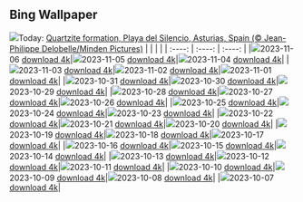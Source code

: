 ## Bing Wallpaper
![](./wallpaper/2023-11-06.jpg)Today: [Quartzite formation, Playa del Silencio, Asturias, Spain (© Jean-Philippe Delobelle/Minden Pictures)](./wallpaper/2023-11-06.jpg)
|      |      |      |
| :----: | :----: | :----: |
|![](./wallpaper/2023-11-06_sm.jpg)2023-11-06 [download 4k](./wallpaper/2023-11-06.jpg)|![](./wallpaper/2023-11-05_sm.jpg)2023-11-05 [download 4k](./wallpaper/2023-11-05.jpg)|![](./wallpaper/2023-11-04_sm.jpg)2023-11-04 [download 4k](./wallpaper/2023-11-04.jpg)|
|![](./wallpaper/2023-11-03_sm.jpg)2023-11-03 [download 4k](./wallpaper/2023-11-03.jpg)|![](./wallpaper/2023-11-02_sm.jpg)2023-11-02 [download 4k](./wallpaper/2023-11-02.jpg)|![](./wallpaper/2023-11-01_sm.jpg)2023-11-01 [download 4k](./wallpaper/2023-11-01.jpg)|
|![](./wallpaper/2023-10-31_sm.jpg)2023-10-31 [download 4k](./wallpaper/2023-10-31.jpg)|![](./wallpaper/2023-10-30_sm.jpg)2023-10-30 [download 4k](./wallpaper/2023-10-30.jpg)|![](./wallpaper/2023-10-29_sm.jpg)2023-10-29 [download 4k](./wallpaper/2023-10-29.jpg)|
|![](./wallpaper/2023-10-28_sm.jpg)2023-10-28 [download 4k](./wallpaper/2023-10-28.jpg)|![](./wallpaper/2023-10-27_sm.jpg)2023-10-27 [download 4k](./wallpaper/2023-10-27.jpg)|![](./wallpaper/2023-10-26_sm.jpg)2023-10-26 [download 4k](./wallpaper/2023-10-26.jpg)|
|![](./wallpaper/2023-10-25_sm.jpg)2023-10-25 [download 4k](./wallpaper/2023-10-25.jpg)|![](./wallpaper/2023-10-24_sm.jpg)2023-10-24 [download 4k](./wallpaper/2023-10-24.jpg)|![](./wallpaper/2023-10-23_sm.jpg)2023-10-23 [download 4k](./wallpaper/2023-10-23.jpg)|
|![](./wallpaper/2023-10-22_sm.jpg)2023-10-22 [download 4k](./wallpaper/2023-10-22.jpg)|![](./wallpaper/2023-10-21_sm.jpg)2023-10-21 [download 4k](./wallpaper/2023-10-21.jpg)|![](./wallpaper/2023-10-20_sm.jpg)2023-10-20 [download 4k](./wallpaper/2023-10-20.jpg)|
|![](./wallpaper/2023-10-19_sm.jpg)2023-10-19 [download 4k](./wallpaper/2023-10-19.jpg)|![](./wallpaper/2023-10-18_sm.jpg)2023-10-18 [download 4k](./wallpaper/2023-10-18.jpg)|![](./wallpaper/2023-10-17_sm.jpg)2023-10-17 [download 4k](./wallpaper/2023-10-17.jpg)|
|![](./wallpaper/2023-10-16_sm.jpg)2023-10-16 [download 4k](./wallpaper/2023-10-16.jpg)|![](./wallpaper/2023-10-15_sm.jpg)2023-10-15 [download 4k](./wallpaper/2023-10-15.jpg)|![](./wallpaper/2023-10-14_sm.jpg)2023-10-14 [download 4k](./wallpaper/2023-10-14.jpg)|
|![](./wallpaper/2023-10-13_sm.jpg)2023-10-13 [download 4k](./wallpaper/2023-10-13.jpg)|![](./wallpaper/2023-10-12_sm.jpg)2023-10-12 [download 4k](./wallpaper/2023-10-12.jpg)|![](./wallpaper/2023-10-11_sm.jpg)2023-10-11 [download 4k](./wallpaper/2023-10-11.jpg)|
|![](./wallpaper/2023-10-10_sm.jpg)2023-10-10 [download 4k](./wallpaper/2023-10-10.jpg)|![](./wallpaper/2023-10-09_sm.jpg)2023-10-09 [download 4k](./wallpaper/2023-10-09.jpg)|![](./wallpaper/2023-10-08_sm.jpg)2023-10-08 [download 4k](./wallpaper/2023-10-08.jpg)|
|![](./wallpaper/2023-10-07_sm.jpg)2023-10-07 [download 4k](./wallpaper/2023-10-07.jpg)|
